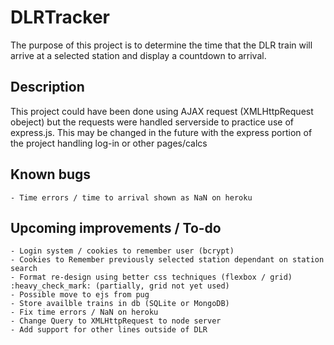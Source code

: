 # DLRTracker
The purpose of this project is to determine the time that the DLR train will arrive at a selected station and display a countdown to arrival.

## Description
This project could have been done using AJAX request (XMLHttpRequest obeject) but the requests were handled serverside to practice use of express.js. This may be changed in the future with the express portion of the project handling log-in or other pages/calcs

## Known bugs
    - Time errors / time to arrival shown as NaN on heroku

## Upcoming improvements / To-do
    - Login system / cookies to remember user (bcrypt)
    - Cookies to Remember previously selected station dependant on station search
    - Format re-design using better css techniques (flexbox / grid) :heavy_check_mark: (partially, grid not yet used)
    - Possible move to ejs from pug
    - Store availble trains in db (SQLite or MongoDB)
    - Fix time errors / NaN on heroku
    - Change Query to XMLHttpRequest to node server
    - Add support for other lines outside of DLR
